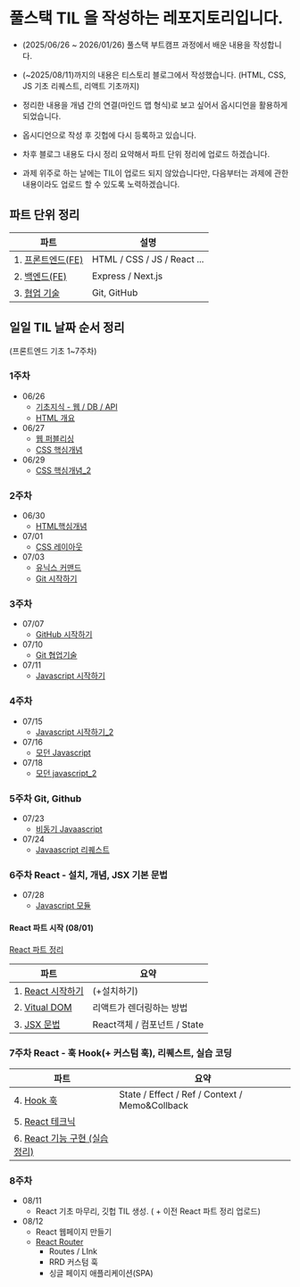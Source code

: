 # 풀스택 TIL 을 작성하는 레포지토리입니다.

- (2025/06/26 ~ 2026/01/26) 풀스택 부트캠프 과정에서 배운 내용을 작성합니다.
- (~2025/08/11)까지의 내용은 티스토리 블로그에서 작성했습니다. (HTML, CSS, JS 기초 리퀘스트, 리액트 기초까지)

- 정리한 내용을 개념 간의 연결(마인드 맵 형식)로 보고 싶어서 옵시디언을 활용하게 되었습니다. 
- 옵시디언으로 작성 후 깃헙에 다시 등록하고 있습니다.
- 차후 블로그 내용도 다시 정리 요약해서 파트 단위 정리에 업로드 하겠습니다.
- 과제 위주로 하는 날에는 TIL이 업로드 되지 않았습니다만, 다음부터는 과제에 관한 내용이라도 업로드 할 수 있도록 노력하겠습니다.

## 파트 단위 정리
 
 |파트|설명|
 |---|---|
 | 1. [프론트엔드(FE)](https://github.com/pondsharky/FullStackBootCampTIL/blob/main/%ED%94%84%EB%A1%A0%ED%8A%B8%EC%97%94%EB%93%9C%20(FE)/%ED%94%84%EB%A1%A0%ED%8A%B8%EC%97%94%EB%93%9C%20(FE).md) | HTML / CSS / JS / React ...|
 | 2. [백엔드(FE)]() | Express / Next.js |
 | 3. [협업 기술]() | Git, GitHub |

## 일일 TIL 날짜 순서 정리
(프론트엔드 기초 1~7주차)
### 1주차 
- 06/26
  - [기초지식 - 웹 / DB / API](https://sonnyanro.tistory.com/3)
  - [HTML 개요](https://sonnyanro.tistory.com/5)
- 06/27
  - [웹 퍼블리싱](https://sonnyanro.tistory.com/6)
  - [CSS 핵심개념](https://sonnyanro.tistory.com/7)
- 06/29
  - [CSS 핵심개념_2](https://sonnyanro.tistory.com/9)


### 2주차 
- 06/30
  - [HTML핵심개념](https://sonnyanro.tistory.com/8)
- 07/01
  - [CSS 레이아웃](https://sonnyanro.tistory.com/10)
- 07/03
  - [유닉스 커맨드](https://sonnyanro.tistory.com/14)
  - [Git 시작하기](https://sonnyanro.tistory.com/15 )


### 3주차 
- 07/07
  - [GitHub 시작하기](https://sonnyanro.tistory.com/16)
- 07/10
  - [Git 협업기술](https://sonnyanro.tistory.com/?page=3)
- 07/11
  - [Javascript 시작하기](https://sonnyanro.tistory.com/18)


### 4주차 
- 07/15
  - [Javascript 시작하기_2](https://sonnyanro.tistory.com/20)
- 07/16
  - [모던 Javascript](https://sonnyanro.tistory.com/21)
- 07/18
  - [모던 javascript_2](https://sonnyanro.tistory.com/23)


### 5주차 Git, Github
- 07/23
  - [비동기 Javaascript](https://sonnyanro.tistory.com/24)
- 07/24
  - [Javaascript 리퀘스트](https://sonnyanro.tistory.com/25)


### 6주차 React - 설치, 개념, JSX 기본 문법  
- 07/28
  - [Javascript 모듈](https://sonnyanro.tistory.com/29)

#### React 파트 시작 (08/01)
[React 파트 정리](https://github.com/pondsharky/FullStackBootCampTIL/blob/main/%ED%94%84%EB%A1%A0%ED%8A%B8%EC%97%94%EB%93%9C%20(FE)/React.md)


| 파트                 | 요약                                             |
| ------------------ | ---------------------------------------------- |
| 1. [React 시작하기](https://github.com/pondsharky/FullStackBootCampTIL/blob/main/%ED%94%84%EB%A1%A0%ED%8A%B8%EC%97%94%EB%93%9C%20(FE)/%ED%8F%B4%EB%8D%94/React/%EB%85%B8%ED%8A%B8/React%20%EC%8B%9C%EC%9E%91%ED%95%98%EA%B8%B0.md ) | (+설치하기)                                        |
| 2. [Vitual DOM](https://github.com/pondsharky/FullStackBootCampTIL/blob/main/FE_%ED%94%84%EB%A1%A0%ED%8A%B8%EC%97%94%EB%93%9C/%ED%94%84%EB%A1%A0%ED%8A%B8%EC%97%94%EB%93%9C%20(FE)/%ED%8F%B4%EB%8D%94/React/%EB%85%B8%ED%8A%B8/Vitual%20DOM.md)  | 리액트가 렌더링하는 방법                                  |
| 3. [JSX 문법](https://github.com/pondsharky/FullStackBootCampTIL/blob/main/%ED%94%84%EB%A1%A0%ED%8A%B8%EC%97%94%EB%93%9C%20(FE)/%ED%8F%B4%EB%8D%94/React/%EB%85%B8%ED%8A%B8/JSX%20%EB%AC%B8%EB%B2%95.md)      | React객체 / 컴포넌트 / State                         |


### 7주차 React - 훅 Hook(+ 커스텀 훅), 리퀘스트, 실습 코딩
| 파트                 | 요약                                             |
| ------------------ | ---------------------------------------------- |
| 4. [Hook 훅](https://github.com/pondsharky/FullStackBootCampTIL/blob/main/%ED%94%84%EB%A1%A0%ED%8A%B8%EC%97%94%EB%93%9C%20(FE)/%ED%8F%B4%EB%8D%94/React/%EB%85%B8%ED%8A%B8/Hook%20%ED%9B%85.md)      | State / Effect / Ref / Context / Memo&Collback |
| 5. [React 테크닉](https://github.com/pondsharky/FullStackBootCampTIL/blob/main/%ED%94%84%EB%A1%A0%ED%8A%B8%EC%97%94%EB%93%9C%20(FE)/%ED%8F%B4%EB%8D%94/React/%EB%85%B8%ED%8A%B8/React%20%ED%85%8C%ED%81%AC%EB%8B%89.md)   |                                                |
| 6. [React 기능 구현 (실습 정리)](https://github.com/pondsharky/FullStackBootCampTIL/blob/main/%ED%94%84%EB%A1%A0%ED%8A%B8%EC%97%94%EB%93%9C%20(FE)/%ED%8F%B4%EB%8D%94/React/%EB%85%B8%ED%8A%B8/React%20%EA%B8%B0%EB%8A%A5%20%EA%B5%AC%ED%98%84%20(Foodit%20%EC%8B%A4%EC%8A%B5).md) |                                                |



### 8주차
- 08/11
  -  React 기초 마무리, 깃헙 TIL 생성. ( + 이전 React 파트 정리 업로드)
- 08/12
  - React 웹페이지 만들기
  - [React Router]()
    -  Routes / LInk
    -  RRD 커스텀 훅
    -  싱글 페이지 애플리케이션(SPA)
